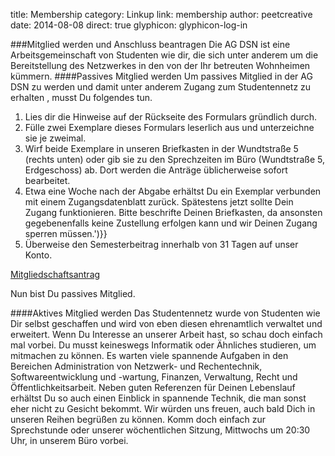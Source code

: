 title: Membership
category: Linkup
link: membership
author: peetcreative
date: 2014-08-08
direct: true
glyphicon: glyphicon-log-in


###Mitglied werden und Anschluss beantragen
Die AG DSN ist eine Arbeitsgemeinschaft von Studenten wie dir, die sich unter anderem um die Bereitstellung des Netzwerkes in den von der Ihr betreuten Wohnheimen kümmern.
####Passives Mitglied werden
Um passives Mitglied in der AG DSN zu werden und damit unter anderem Zugang zum Studentennetz zu erhalten , musst Du folgendes tun.

1. Lies dir die Hinweise auf der Rückseite des Formulars gründlich durch.
2. Fülle zwei Exemplare dieses Formulars leserlich aus und unterzeichne sie je zweimal.
3. Wirf beide Exemplare in unseren Briefkasten in der Wundtstraße 5 (rechts unten) oder gib sie zu den Sprechzeiten im Büro (Wundtstraße 5, Erdgeschoss) ab. Dort werden die Anträge üblicherweise sofort bearbeitet.
4. Etwa eine Woche nach der Abgabe erhältst Du ein Exemplar verbunden mit einem Zugangsdatenblatt zurück. Spätestens jetzt sollte Dein Zugang funktionieren. Bitte beschrifte Deinen Briefkasten, da ansonsten gegebenenfalls keine Zustellung erfolgen kann und wir Deinen Zugang sperren müssen.')}}
5. Überweise den Semesterbeitrag innerhalb von 31 Tagen auf unser Konto.

[Mitgliedschaftsantrag](pages/membership)

Nun bist Du passives Mitglied.

####Aktives Mitglied werden
Das Studentennetz wurde von Studenten wie Dir selbst geschaffen und wird von eben diesen ehrenamtlich verwaltet und erweitert. Wenn Du Interesse an unserer Arbeit hast, so schau doch einfach mal vorbei. Du musst keineswegs Informatik oder Ähnliches studieren, um mitmachen zu können.
Es warten viele spannende Aufgaben in den Bereichen Administration von Netzwerk- und Rechentechnik, Softwareentwicklung und -wartung, Finanzen, Verwaltung, Recht und Öffentlichkeitsarbeit.
Neben guten Referenzen für Deinen Lebenslauf erhältst Du so auch einen Einblick in spannende Technik, die man sonst eher nicht zu Gesicht bekommt. Wir würden uns freuen, auch bald Dich in unseren Reihen begrüßen zu können. Komm doch einfach zur Sprechstunde oder unserer wöchentlichen Sitzung, Mittwochs um 20:30 Uhr, in unserem Büro vorbei.